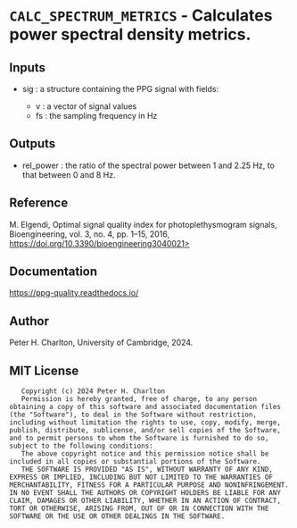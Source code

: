 # `CALC_SPECTRUM_METRICS` - Calculates power spectral density metrics.
##  Inputs
+   sig : a structure containing the PPG signal with fields:
    
     - v : a vector of signal values
     - fs : the sampling frequency in Hz
    
##  Outputs
+   rel_power : the ratio of the spectral power between 1 and 2.25 Hz, to that between 0 and 8 Hz.
    
##  Reference
M. Elgendi, Optimal signal quality index for photoplethysmogram
signals, Bioengineering, vol. 3, no. 4, pp. 1–15, 2016, https://doi.org/10.3390/bioengineering3040021>

##  Documentation
<https://ppg-quality.readthedocs.io/>

##  Author
Peter H. Charlton, University of Cambridge, 2024.

##  MIT License
       Copyright (c) 2024 Peter H. Charlton
       Permission is hereby granted, free of charge, to any person obtaining a copy of this software and associated documentation files (the "Software"), to deal in the Software without restriction, including without limitation the rights to use, copy, modify, merge, publish, distribute, sublicense, and/or sell copies of the Software, and to permit persons to whom the Software is furnished to do so, subject to the following conditions:
       The above copyright notice and this permission notice shall be included in all copies or substantial portions of the Software.
       THE SOFTWARE IS PROVIDED "AS IS", WITHOUT WARRANTY OF ANY KIND, EXPRESS OR IMPLIED, INCLUDING BUT NOT LIMITED TO THE WARRANTIES OF MERCHANTABILITY, FITNESS FOR A PARTICULAR PURPOSE AND NONINFRINGEMENT. IN NO EVENT SHALL THE AUTHORS OR COPYRIGHT HOLDERS BE LIABLE FOR ANY CLAIM, DAMAGES OR OTHER LIABILITY, WHETHER IN AN ACTION OF CONTRACT, TORT OR OTHERWISE, ARISING FROM, OUT OF OR IN CONNECTION WITH THE SOFTWARE OR THE USE OR OTHER DEALINGS IN THE SOFTWARE.
